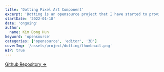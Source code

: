 ```yaml
---
title: 'Dotting Pixel Art Component'
excerpt: 'Dotting is an opensource project that I have started to provide React developers a pixel art editor'
startDate: '2022-01-18'
date: 'ongoing'
author:
  name: Kim Dong Hun
keyword: 'opensource'
categories: ['opensource', 'editor', '3D']
coverImg: '/assets/project/dotting/thumbnail.png'
WIP: true
---
```


[Github Repository →](https://github.com/hunkim98/dotting)

